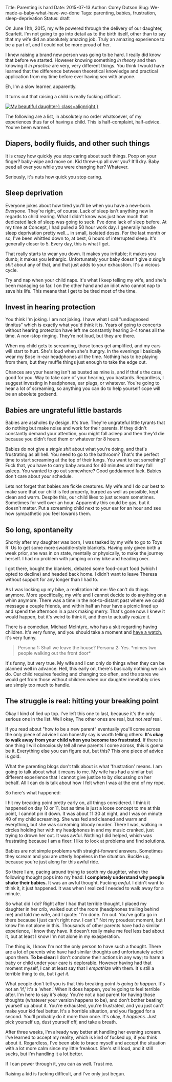 Title: Parenting is hard
Date: 2015-07-13 
Author: Corey Dutson
Slug: We-made-a-baby-what-have-we-done
Tags: parenting, babies, frustration, sleep-deprivation
Status: draft

On June 11th, 2015, my wife powered through the delivery of our daughter, Scarlett. I'm not going to go into detail as to the birth itself, other than to say that my wife did an absolutely amazing job. Truly an amazing experience to be a part of, and I could not be more proud of her.

I knew raising a brand new person was going to be hard. I really did know that before we started. However knowing something _in theory_ and then knowing it _in practice_ are very, very different things. You think I would have learned that the difference between theoretical knowledge and practical application from my time before ever having sex with anyone. 

Eh, I'm a slow learner, apparently.

It turns out that raising a child is really fucking difficult.


<!-- PELICAN_END_SUMMARY -->

[![My beautiful daughter](url/to/image.jpg){: class=alignright }](url/to/image.jpg)

The following are a list, in absolutely no order whatsoever, of my experiences thus far of having a child. This is half-complaint, half-advice. You've been warned.

## Diapers, bodily fluids, and other such things

It is crazy how quickly you stop caring about such things. Poop on your finger? baby-wipe and move on. Kid threw-up all over you? It'll dry. Baby peed all over you while you were changing her? Whatever.

Seriously, it's nuts how quick you stop caring.

## Sleep deprivation

Everyone jokes about how tired you'll be when you have a new-born. _Everyone._ They're right, of course. Lack of sleep isn't anything new in regards to child rearing. What I didn't know was just how much that dedicated lack of sleep was going to suck. I've done lack of sleep before. At my time at Concept, I had pulled a 50 hour work day. I generally handle sleep deprivation pretty well... in small, isolated doses. For the last month or so, I've been whittled down to, at best, 6 hours of interrupted sleep. It's generally closer to 5. Every day, this is what I get.

That really starts to wear you down. It makes you irritable; it makes you dumb; it makes you lethargic. Unfortunately your baby doesn't give _a single shit_ about any of that, and that just adds to your exhaustion. It's a vicious cycle.

Try and nap when your child naps. It's what I keep telling my wife, and she's been managing so far. I on the other hand and an idiot who cannot nap to save his life. This means that I get to be tired most of the time. 

## Invest in hearing protection

You think I'm joking. I am not joking. I have what I call "undiagnosed tinnitus" which is exactly what you'd think it is. Years of going to concerts without hearing protection have left me constantly hearing 3-4 tones all the time. A non-stop ringing. They're not loud, but they are there.

When my child gets to screaming, those tones get amplified, and my ears will start to hurt. She's loud when she's hungry. In the evenings I basically wear my Bose in-ear headphones all the time. Nothing has to be playing from them, but they muffle things just enough to take the edge out.

Chances are your hearing isn't as busted as mine is, and if that's the case, good for you. Way to take care of your hearing, you bastards. Regardless, I suggest investing in headphones, ear plugs, or whatever. You're going to hear a lot of screaming, so anything you can do to help yourself cope will be an absolute godsend.

## Babies are ungrateful little bastards

Babies are assholes by design. It's true. They're ungrateful little tyrants that do nothing but make noise and work for their parents. If they didn't constantly demand your attention, you might fall asleep and then they'd die because you didn't feed them or whatever for 8 hours. 

Babies do not give a _single shit_ about what you're doing, and that's frustrating as all hell. You need to go to the bathroom? That's the perfect time to start screaming at the top of their lungs. You want to eat something? Fuck that, you have to carry baby around for 40 minutes until they fall asleep. You wanted to go out somewhere? Good goddamned luck. Babies don't care about _your_ schedule.

Lets not forget that babies are fickle creatures. My wife and I do our best to make sure that our child is fed properly, burped as well as possible, kept clean and warm. Despite this, our child likes to just scream sometimes. Sometimes for well over an hour. Apparently this could be gas, but it doesn't matter. Put a screaming child next to _your_ ear for an hour and see how sympathetic you feel towards them.


## So long, spontaneity

Shortly after my daughter was born, I was tasked by my wife to go to Toys R' Us to get some more swaddle-style blankets. Having only given birth a week prior, she was in on state, mentally or physically, to make the journey herself. I had no problem with jumping on my bike and heading over.

I got there, bought the blankets, debated some food-court food (which I opted to decline) and headed back home. I didn't want to leave Theresa without support for any longer than I had to.

As I was locking up my bike, a realization hit me: We can't do things anymore. More specifically, my wife and I cannot decide to do anything on a whim anymore.  There was a time in the not-to-distant past where we could message a couple friends, and within half an hour have a picnic lined up and spend the afternoon in a park making merry. That's gone now. I knew it would happen, but it's weird to think it, and then to actually _realize_ it.

There is a comedian, Michael McIntyre, who has a skit regarding having children. It's very funny, and you should take a moment and [have a watch](https://www.youtube.com/watch?v=uFQfylQ2Jgg), it's very funny.

> Persona 1: Shall we leave the house?
> Persona 2: Yes.
> \*mimes two people walking out the front door\*

It's funny, but very true. My wife and I can only do things when they can be planned well in advance. Hell, this early on, there's basically nothing we can do. Our child requires feeding and changing too often, and the stares we would get from those without children when our daughter inevitably cries are simply too much to handle.

## The struggle is real: hitting your breaking point

Okay I kind of lied up top. I've left this one to last, because it's the only serious one in the list. Well okay, The other ones are real, but not _real_ real.

If you read about "how to be a new parent" eventually you'll come across the only piece of advice I can honestly say is worth telling others: **It's okay to walk away from your child when you become too frustrated.** If there is one thing I will obnoxiously tell all new parents I come across, this is gonna be it. Everything else you can figure out, but this? This one piece of advice is gold.

What the parenting blogs don't talk about is what 'frustration' means. I am going to talk about what it means to me. My wife has had a similar but different experience that I cannot give justice to by discussing on her behalf. All I can do is talk about how I felt when I was at the end of my rope.

So here's what happened:

I hit my breaking point pretty early on, all things considered. I think it happened on day 10 or 11, but as time is just a loose concept to me at this point, I cannot pin it down. It was about 11:30 at night, and I was on minute 40 of my child screaming. She was fed and cleaned and warm and everything, but she was screaming bloody murder. There I was, walking in circles holding her with my headphones in and my music cranked, just trying to drown her out. It was awful. Nothing I did helped, which was frustrating because I am a fixer: I like to look at problems and find solutions.

Babies are not simple problems with straight-forward answers. Sometimes they scream and you are utterly hopeless in the situation. Buckle up, because you're just along for this awful ride.

So there I am, pacing around trying to sooth my daughter, when the following thought pops into my head: **I completely understand why people shake their babies.** It was an awful thought. Fucking _awful_. I didn't want to think it, it just happened. It was when I realized I needed to walk away for a minute.

So what did I do? Right after I had that terrible thought, I placed my daughter in her crib, walked out of the room (headphones trailing behind me) and told me wife, and I quote: "I'm done. I'm out. You've gotta go in there because I just can't right now. I can't." Not my proudest moment, but I know I'm not alone in this. Thousands of other parents have had a similar experience, I know they have. It doesn't really make me feel less bad about it, but at least I know I'm not alone in my exasperation.

The thing is, I know I'm not the only person to have such a thought. There are a lot of parents who have had similar thoughts and unfortunately acted upon them. **To be clear:** I don't condone their actions in any way; to harm a baby or child under your care is deplorable. However having had that moment myself, I can at least say that I _empathize_ with them. It's still a terrible thing to do, but _I get it._

What people don't tell you is that this breaking point _is going to happen._ It's not an 'if,' it's a 'when.' When it does happen, you're going to feel terrible after. I'm here to say _it's okay._ You're not a bad parent for having those thoughts (whatever your version happens to be), and don't bother beating yourself up about it. You're exhausted, you're frustrated, and you just can't make your kid feel better. It's a horrible situation, and you flagged for a second. You'll probably do it more than once. It's okay, _it happens._ Just pick yourself up, dust yourself off, and take a breath.

After three weeks, I'm already way better at handling her evening scream. I've learned to accept my reality, which is kind of fucked up, if you think about it. Regardless, I've been able to brace myself and accept the situation with a lot more calm since my little freakout. She's still loud, and it still sucks, but I'm handling it a lot better. 

If I can power through it, you can as well. Trust me.

Raising a kid is fucking difficult, and I've only just begun.